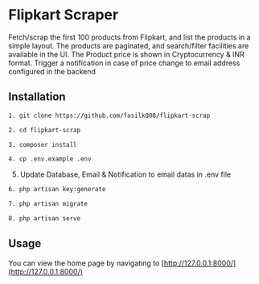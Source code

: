 # Flipkart Scraper

Fetch/scrap the first 100 products from Flipkart, and list the products in a simple layout. The products are paginated, and search/filter facilities are available in the UI. The Product price is shown in Cryptocurrency & INR format.
Trigger a notification in case of price change to email
address configured in the backend

## Installation

 
```bash
1. git clone https://github.com/fasilk008/flipkart-scrap

2. cd flipkart-scrap

3. composer install

4. cp .env.example .env
```

5. Update Database, Email & Notification to email datas in .env file

```bash
6. php artisan key:generate

7. php artisan migrate

8. php artisan serve
```

## Usage

You can view the home page by navigating to [http://127.0.0.1:8000/](http://127.0.0.1:8000/)
